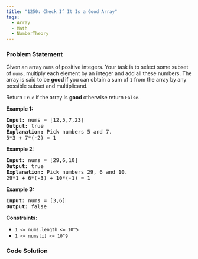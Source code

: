 ```yaml
---
title: "1250: Check If It Is a Good Array"
tags:
  - Array
  - Math
  - NumberTheory
---
```

### Problem Statement

<p>Given an array <code>nums</code> of positive integers. Your task is to select some subset of <code>nums</code>, multiply each element by an integer and add all these numbers. The array is said to be <strong>good </strong>if you can obtain a sum of <code>1</code> from the array by any possible subset and multiplicand.</p>

<p>Return <code>True</code> if the array is <strong>good </strong>otherwise return <code>False</code>.</p>


<p><strong class="example">Example 1:</strong></p>

<pre>
<strong>Input:</strong> nums = [12,5,7,23]
<strong>Output:</strong> true
<strong>Explanation:</strong> Pick numbers 5 and 7.
5*3 + 7*(-2) = 1
</pre>

<p><strong class="example">Example 2:</strong></p>

<pre>
<strong>Input:</strong> nums = [29,6,10]
<strong>Output:</strong> true
<strong>Explanation:</strong> Pick numbers 29, 6 and 10.
29*1 + 6*(-3) + 10*(-1) = 1
</pre>

<p><strong class="example">Example 3:</strong></p>

<pre>
<strong>Input:</strong> nums = [3,6]
<strong>Output:</strong> false
</pre>


<p><strong>Constraints:</strong></p>

<ul>
	<li><code>1 &lt;= nums.length &lt;= 10^5</code></li>
	<li><code>1 &lt;= nums[i] &lt;= 10^9</code></li>
</ul>


### Code Solution

```python

```
